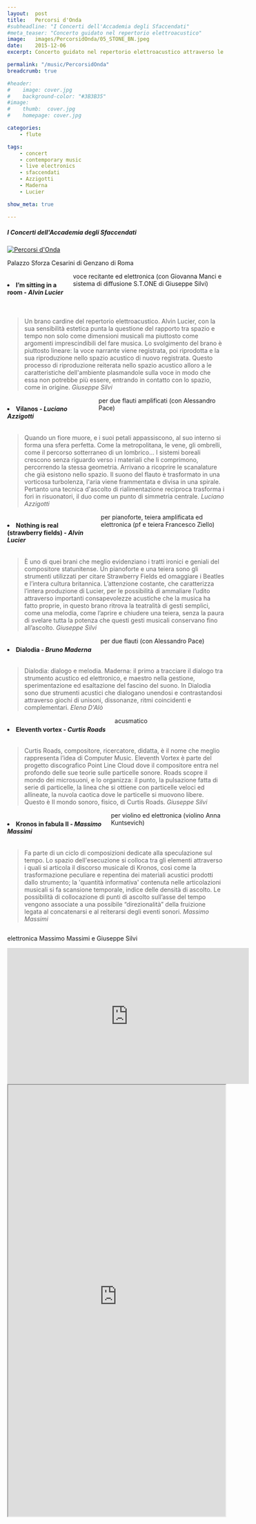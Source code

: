 ```yaml
---
layout:  post
title:   Percorsi d'Onda
#subheadline: "I Concerti dell'Accademia degli Sfaccendati"
#meta_teaser: "Concerto guidato nel repertorio elettroacustico"
image:   images/PercorsidOnda/05_STONE_BN.jpeg
date:    2015-12-06
excerpt: Concerto guidato nel repertorio elettroacustico attraverso le sale di Palazzo Sforza Cesarini.

permalink: "/music/PercorsidOnda"
breadcrumb: true

#header:
#    image: cover.jpg
#    background-color: "#3B3B35"
#image:
#    thumb:  cover.jpg
#    homepage: cover.jpg

categories:
    - flute

tags:
    - concert
    - contemporary music
    - live electronics
    - sfaccendati
    - Azzigotti
    - Maderna
    - Lucier

show_meta: true

---
```

##### I Concerti dell'Accademia degli Sfaccendati

<a href="{{ site.url }}/images/PercorsidOnda/PercorsiDonda.jpg"><img src="{{ site.url }}/images/PercorsidOnda/PercorsiDonda.jpg" alt="Percorsi d'Onda"></a>

Palazzo Sforza Cesarini di Genzano di Roma <br>

<div class="row">
  <div class="medium-3 columns">
  <h4><li>I’m sitting in a room - <em>Alvin Lucier</em></li></h4>
  voce recitante ed elettronica (con Giovanna Manci e sistema di diffusione S.T.ONE di Giuseppe Silvi)
  </div> <br>
  <div class="medium-9 columns">
  <blockquote>Un brano cardine del repertorio elettroacustico. Alvin Lucier, con la sua sensibilità estetica punta la questione del rapporto tra spazio e tempo non solo come dimensioni musicali ma piuttosto come argomenti imprescindibili del fare musica. Lo svolgimento del brano è piuttosto lineare: la voce narrante viene registrata, poi riprodotta e la sua riproduzione nello spazio acustico di nuovo registrata. Questo processo di riproduzione reiterata nello spazio acustico alloro a le caratteristiche dell'ambiente plasmandole sulla voce in modo che essa non potrebbe più essere, entrando in contatto con lo spazio, come in origine.
  <cite>Giuseppe Silvi</cite></blockquote>
  </div>
</div>

<div class="row">
  <div class="medium-3 columns">
  <h4><li>Vilanos - <em>Luciano Azzigotti</em></li></h4>
  per due flauti amplificati (con Alessandro Pace) <br>
  </div>
  <div class="medium-9 columns">
  <blockquote>Quando un fiore muore, e i suoi petali appassiscono, al suo interno si forma una sfera perfetta. Come la metropolitana, le vene, gli ombrelli, come il percorso sotterraneo di un lombrico... I sistemi boreali crescono senza riguardo verso i materiali che li comprimono, percorrendo la stessa geometria. Arrivano a ricoprire le scanalature che già esistono nello spazio. Il suono del flauto è trasformato in una vorticosa turbolenza, l'aria viene frammentata e divisa in una spirale. Pertanto una tecnica d'ascolto di rialimentazione reciproca trasforma i fori in risuonatori, il duo come un punto di simmetria centrale.
  <cite>Luciano Azzigotti</cite></blockquote>
  </div>
</div>

<div class="row">
  <div class="medium-3 columns">
  <h4><li>Nothing is real (strawberry fields) - <em>Alvin Lucier</em></li></h4>
  per pianoforte, teiera amplificata ed elettronica (pf e teiera Francesco Ziello)
  </div>
  <div class="medium-9 columns">
  <blockquote>È uno di quei brani che meglio evidenziano i tratti ironici e geniali del compositore statunitense. Un pianoforte e una teiera sono gli strumenti utilizzati per citare Strawberry Fields ed omaggiare i Beatles e l’intera cultura britannica. L’attenzione costante, che caratterizza l’intera produzione di Lucier, per le possibilità di ammaliare l’udito attraverso importanti consapevolezze acustiche che la musica ha fatto proprie, in questo brano ritrova la teatralità di gesti semplici, come una melodia, come l’aprire e chiudere una teiera, senza la paura di svelare tutta la potenza che questi gesti musicali conservano fino all’ascolto.
  <cite>Giuseppe Silvi</cite></blockquote>
  </div>
</div>


<div class="row">
  <div class="medium-3 columns">
  <h4><li>Dialodia - <em>Bruno Maderna</em></li></h4>
  per due flauti (con Alessandro Pace)
  </div>
  <div class="medium-9 columns">
  <blockquote>Dialodia: dialogo e melodia. Maderna: il primo a tracciare il dialogo tra strumento acustico ed elettronico, e maestro nella gestione, sperimentazione ed esaltazione del fascino del suono. In Dialodia sono due strumenti acustici che dialogano unendosi e contrastandosi attraverso giochi di unisoni, dissonanze, ritmi coincidenti e complementari.
  <cite>Elena D'Alò</cite></blockquote>
  </div>
</div>


<div class="row">
  <div class="medium-3 columns">
  <h4><li>Eleventh vortex - <em>Curtis Roads</em></li></h4>
  acusmatico
  </div>
  <div class="medium-9 columns">
  <blockquote>Curtis Roads, compositore, ricercatore, didatta, è il nome che meglio rappresenta l’idea di Computer Music. Eleventh Vortex è parte del progetto discografico Point Line Cloud dove il compositore entra nel profondo delle sue teorie sulle particelle sonore. Roads scopre il mondo dei microsuoni, e lo organizza: il punto, la pulsazione fatta di serie di particelle, la linea che si ottiene con particelle veloci ed allineate, la nuvola caotica dove le particelle si muovono libere. Questo è Il mondo sonoro, fisico, di Curtis Roads.
  <cite>Giuseppe Silvi</cite></blockquote>
  </div>
</div>


<div class="row">
  <div class="medium-3 columns">
  <h4><li>Kronos in fabula II - <em>Massimo Massimi</em></li></h4>
  per violino ed elettronica (violino Anna Kuntsevich)
  </div>
  <div class="medium-9 columns">
  <blockquote>Fa parte di un ciclo di composizioni dedicate alla speculazione sul tempo. Lo spazio dell'esecuzione si colloca tra gli elementi attraverso i quali si articola il discorso musicale di Kronos, così come la trasformazione peculiare e repentina dei materiali acustici prodotti dallo strumento; la 'quantità informativa' contenuta nelle articolazioni musicali si fa scansione temporale, indice delle densità di ascolto. Le possibilità di collocazione di punti di ascolto sull’asse del tempo vengono associate a una possibile “direzionalità” della fruizione legata al concatenarsi e al reiterarsi degli eventi sonori.
  <cite>Massimo Massimi</cite></blockquote>
  </div>
</div>


elettronica Massimo Massimi e Giuseppe Silvi

<iframe width="560" height="315" src="https://www.youtube.com/embed/XOAh-2_HdfY?rel=0&amp;start=3700" frameborder="0" allow="autoplay; encrypted-media" allowfullscreen></iframe>

<br>

<iframe onload="iFrameHeight()"	id="blockrandom"
	name=""
	src="http://us3.campaign-archive1.com/?u=80a2de0e95afbb264024edc9c&amp;id=2591183947"
	width="100%"
	height="1000"
	scrolling="auto"
	frameborder="1"
	class="wrapper" >
	Nessun Iframes</iframe>

<!-- #E4E4E4 #969696 #3B3B35 -->
